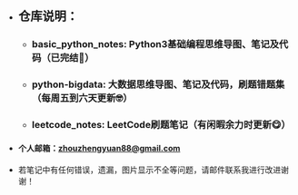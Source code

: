 - ## 仓库说明：

    - ### basic_python_notes: Python3基础编程思维导图、笔记及代码（已完结🎉）
    - ### python-bigdata: 大数据思维导图、笔记及代码，刷题错题集（每周五到六天更新🤓）
    - ### leetcode_notes: LeetCode刷题笔记（有闲暇余力时更新😋）
- #### 个人邮箱：zhouzhengyuan88@gmail.com
- 若笔记中有任何错误，遗漏，图片显示不全等问题，请邮件联系我进行改进谢谢！

<!---
JohnChow96927/JohnChow96927 is a ✨ special ✨ repository because its `README.md` (this file) appears on your GitHub profile.
You can click the Preview link to take a look at your changes.
--->
